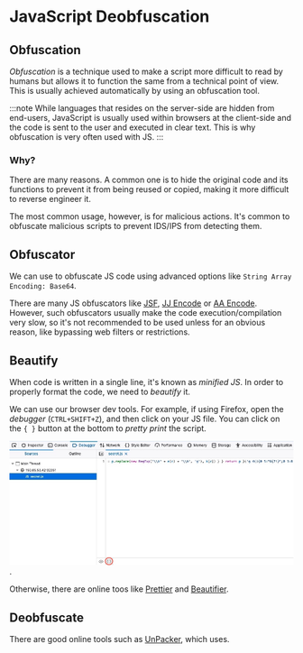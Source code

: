 # JavaScript Deobfuscation

## Obfuscation

_Obfuscation_ is a technique used to make a script more difficult to read by humans but allows it to function the same from a technical point of view. This is usually achieved automatically by using an obfuscation tool.

:::note
While languages that resides on the server-side are hidden from end-users, JavaScript is usually used within browsers at the client-side and the code is sent to the user and executed in clear text. This is why obfuscation is very often used with JS.
:::

### Why?

There are many reasons. A common one is to hide the original code and its functions to prevent it from being reused or copied, making it more difficult to reverse engineer it.

The most common usage, however, is for malicious actions. It's common to obfuscate malicious scripts to prevent IDS/IPS from detecting them.

## Obfuscator

We can use [](https://obfuscator.io/) to obfuscate JS code using advanced options like `String Array Encoding: Base64`.

There are many JS obfuscators like [JSF](http://www.jsfuck.com/), [JJ Encode](http://www.jsfuck.com/) or [AA Encode](https://utf-8.jp/public/aaencode.html). However, such obfuscators usually make the code execution/compilation very slow, so it's not recommended to be used unless for an obvious reason, like bypassing web filters or restrictions.

## Beautify

When code is written in a single line, it's known as _minified JS_. In order to properly format the code, we need to _beautify_ it.

We can use our browser dev tools. For example, if using Firefox, open the _debugger_ (`CTRL+SHIFT+Z`), and then click on your JS file. You can click on the `{ }` button at the bottom to _pretty print_ the script.

![beautify browser](image.png).

Otherwise, there are online toos like [Prettier](https://prettier.io/playground/) and [Beautifier](https://beautifier.io/).

## Deobfuscate

There are good online tools such as [UnPacker](https://matthewfl.com/unPacker.html), which uses.
